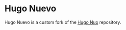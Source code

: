 # Hugo Nuevo

Hugo Nuevo is a custom fork of the [Hugo Nuo](https://github.com/laozhu/hugo-nuo/) repository.
